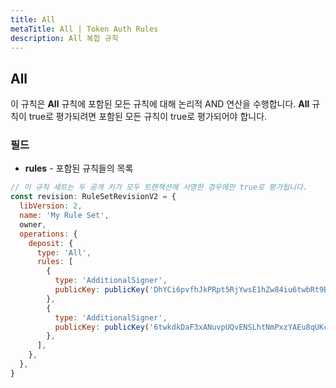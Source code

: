 ```yaml
---
title: All
metaTitle: All | Token Auth Rules
description: All 복합 규칙
---
```


## All

이 규칙은 **All** 규칙에 포함된 모든 규칙에 대해 논리적 AND 연산을 수행합니다. **All** 규칙이 true로 평가되려면 포함된 모든 규칙이 true로 평가되어야 합니다.

### 필드

- **rules** - 포함된 규칙들의 목록

```js
// 이 규칙 세트는 두 공개 키가 모두 트랜잭션에 서명한 경우에만 true로 평가됩니다.
const revision: RuleSetRevisionV2 = {
  libVersion: 2,
  name: 'My Rule Set',
  owner,
  operations: {
    deposit: {
      type: 'All',
      rules: [
        {
          type: 'AdditionalSigner',
          publicKey: publicKey('DhYCi6pvfhJkPRpt5RjYwsE1hZw84iu6twbRt9B6dYLV'),
        },
        {
          type: 'AdditionalSigner',
          publicKey: publicKey('6twkdkDaF3xANuvpUQvENSLhtNmPxzYAEu8qUKcVkWwy'),
        },
      ],
    },
  },
}
```